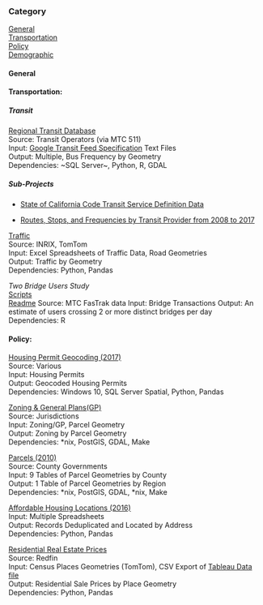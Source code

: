 ### Category

[General](#general)  
[Transportation](#transportation)   
[Policy](#Policy)  
[Demographic](#demographic)  

#### General

#### Transportation:

##### Transit 

[Regional Transit Database](https://github.com/MetropolitanTransportationCommission/RegionalTransitDatabase)   
Source: Transit Operators (via MTC 511)    
Input: [Google Transit Feed Specification](https://developers.google.com/transit/gtfs/) Text Files    
Output: Multiple, Bus Frequency by Geometry    
Dependencies: ~SQL Server~, Python, R, GDAL

##### Sub-Projects  
- [State of California Code Transit Service Definition Data](legislative_transit_data.md)

- [Routes, Stops, and Frequencies by Transit Provider from 2008 to 2017](historical_transit_data.md) 

[Traffic](https://github.com/MetropolitanTransportationCommission/vital-signs-traffic-data)     
Source: INRIX, TomTom     
Input: Excel Spreadsheets of Traffic Data, Road Geometries     
Output: Traffic by Geometry      
Dependencies: Python, Pandas  

*Two Bridge Users Study*  
[Scripts](https://github.com/BayAreaMetro/bridge-transactions/tree/master/Two-Bridge-Users)  
[Readme](https://mtcdrive.app.box.com/notes/226792245627)
Source: MTC FasTrak data
Input: Bridge Transactions
Output: An estimate of users crossing 2 or more distinct bridges per day
Dependencies: R  

#### Policy:  

[Housing Permit Geocoding (2017)](https://github.com/BayAreaMetro/Data-And-Visualization-Projects/blob/master/housing_geocoding.md)  
Source: Various   
Input: Housing Permits   
Output: Geocoded Housing Permits   
Dependencies: Windows 10, SQL Server Spatial, Python, Pandas

[Zoning & General Plans(GP)](https://github.com/MetropolitanTransportationCommission/zoning)   
Source: Jurisdictions   
Input: Zoning/GP, Parcel Geometry   
Output: Zoning by Parcel Geometry   
Dependencies: *nix, PostGIS, GDAL, Make

[Parcels (2010)](https://github.com/MetropolitanTransportationCommission/bayarea_urbansim/blob/c3b249c54e8bae14737c6840dc8ff70a858a887f/data_regeneration/Makefile)   
Source: County Governments   
Input: 9 Tables of Parcel Geometries by County   
Output: 1 Table of Parcel Geometries by Region   
Dependencies: *nix, PostGIS, GDAL, *nix, Make

[Affordable Housing Locations (2016)](https://github.com/MetropolitanTransportationCommission/housing/tree/master/ahs)   
Input: Multiple Spreadsheets  
Output: Records Deduplicated and Located by Address  
Dependencies: Python, Pandas  

[Residential Real Estate Prices](https://github.com/MetropolitanTransportationCommission/motm/tree/master/2017_04#redfinplaces)    
Source: Redfin    
Input: Census Places Geometries (TomTom), CSV Export of [Tableau Data file](https://www.redfin.com/blog/data-center)    
Output: Residential Sale Prices by Place Geometry      
Dependencies: Python, Pandas
